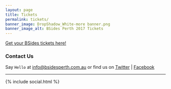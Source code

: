 ```yaml
---
layout: page
title: Tickets
permalink: tickets/
banner_image: DropShadow_White-more banner.png
banner_image_alt: BSides Perth 2017 Tickets
---
```


[Get your BSides tickets here!](https://www.eventbrite.com.au/e/bsides-perth-2017-tickets-35997989957)

### Contact Us

Say `Hello` at info@bsidesperth.com.au or find
us on [Twitter](https://twitter.com/bsidesper) | [Facebook](https://www.facebook.com/bsidesper/)

---

{% include social.html %}

